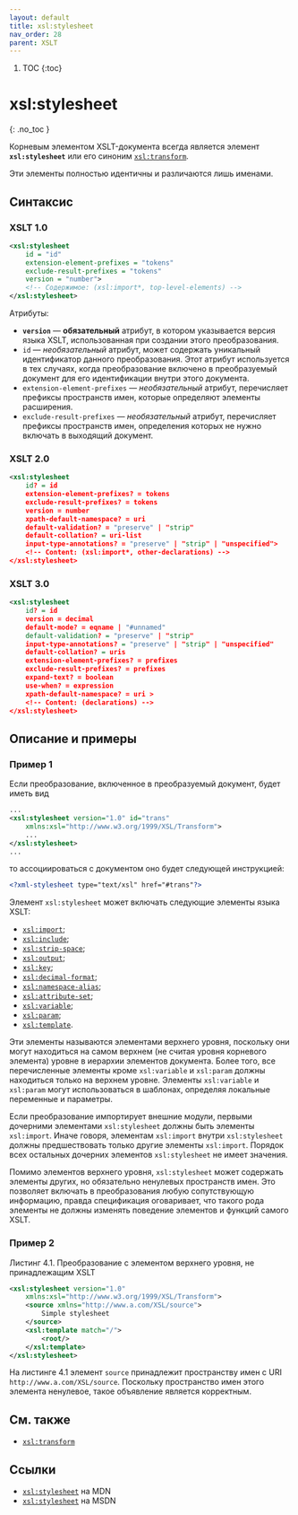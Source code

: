 ```yaml
---
layout: default
title: xsl:stylesheet
nav_order: 28
parent: XSLT
---
```


<!-- prettier-ignore-start -->
1. TOC
{:toc}

# xsl:stylesheet
{: .no_toc }
<!-- prettier-ignore-end -->

Корневым элементом XSLT-документа всегда является элемент **`xsl:stylesheet`** или его синоним [`xsl:transform`](/xslt/xsl-transform/).

Эти элементы полностью идентичны и различаются лишь именами.

## Синтаксис

### XSLT 1.0

```xml
<xsl:stylesheet
    id = "id"
    extension-element-prefixes = "tokens"
    exclude-result-prefixes = "tokens"
    version = "number">
    <!-- Содержимое: (xsl:import*, top-level-elements) -->
</xsl:stylesheet>
```

Атрибуты:

- **`version`** — **обязательный** атрибут, в котором указывается версия языка XSLT, использованная при создании этого преобразования.
- `id` — _необязательный_ атрибут, может содержать уникальный идентификатор данного преобразования. Этот атрибут используется в тех случаях, когда преобразование включено в преобразуемый документ для его идентификации внутри этого документа.
- `extension-element-prefixes` — _необязательный_ атрибут, перечисляет префиксы пространств имен, которые определяют элементы расширения.
- `exclude-result-prefixes` — _необязательный_ атрибут, перечисляет префиксы пространств имен, определения которых не нужно включать в выходящий документ.

### XSLT 2.0

```xml
<xsl:stylesheet
    id? = id
    extension-element-prefixes? = tokens
    exclude-result-prefixes? = tokens
    version = number
    xpath-default-namespace? = uri
    default-validation? = "preserve" | "strip"
    default-collation? = uri-list
    input-type-annotations? = "preserve" | "strip" | "unspecified">
    <!-- Content: (xsl:import*, other-declarations) -->
</xsl:stylesheet>
```

### XSLT 3.0

```xml
<xsl:stylesheet
    id? = id
    version = decimal
    default-mode? = eqname | "#unnamed"
    default-validation? = "preserve" | "strip"
    input-type-annotations? = "preserve" | "strip" | "unspecified"
    default-collation? = uris
    extension-element-prefixes? = prefixes
    exclude-result-prefixes? = prefixes
    expand-text? = boolean
    use-when? = expression
    xpath-default-namespace? = uri >
    <!-- Content: (declarations) -->
</xsl:stylesheet>
```

## Описание и примеры

### Пример 1

Если преобразование, включенное в преобразуемый документ, будет иметь вид

```xml
...
<xsl:stylesheet version="1.0" id="trans"
    xmlns:xsl="http://www.w3.org/1999/XSL/Transform">
    ...
</xsl:stylesheet>
...
```

то ассоциироваться с документом оно будет следующей инструкцией:

```xml
<?xml-stylesheet type="text/xsl" href="#trans"?>
```

Элемент `xsl:stylesheet` может включать следующие элементы языка XSLT:

- [`xsl:import`](/xslt/xsl-import/);
- [`xsl:include`](/xslt/xsl-include/);
- [`xsl:strip-space`](/xslt/xsl-strip-space/);
- [`xsl:output`](/xslt/xsl-output/);
- [`xsl:key`](/xslt/xsl-key/);
- [`xsl:decimal-format`](/xslt/xsl-decimal-format/);
- [`xsl:namespace-alias`](/xslt/xsl-namespace-alias/);
- [`xsl:attribute-set`](/xslt/xsl-attribute-set/);
- [`xsl:variable`](/xslt/xsl-variable/);
- [`xsl:param`](/xslt/xsl-param/);
- [`xsl:template`](/xslt/xsl-template/).

Эти элементы называются элементами верхнего уровня, поскольку они могут находиться на самом верхнем (не считая уровня корневого элемента) уровне в иерархии элементов документа. Более того, все перечисленные элементы кроме `xsl:variable` и `xsl:param` должны находиться только на верхнем уровне. Элементы `xsl:variable` и `xsl:param` могут использоваться в шаблонах, определяя локальные переменные и параметры.

Если преобразование импортирует внешние модули, первыми дочерними элементами `xsl:stylesheet` должны быть элементы `xsl:import`. Иначе говоря, элементам `xsl:import` внутри `xsl:stylesheet` должны предшествовать только другие элементы `xsl:import`. Порядок всех остальных дочерних элементов `xsl:stylesheet` не имеет значения.

Помимо элементов верхнего уровня, `xsl:stylesheet` может содержать элементы других, но обязательно ненулевых пространств имен. Это позволяет включать в преобразования любую сопутствующую информацию, правда спецификация оговаривает, что такого рода элементы не должны изменять поведение элементов и функций самого XSLT.

### Пример 2

Листинг 4.1. Преобразование с элементом верхнего уровня, не принадлежащим XSLT

```xml
<xsl:stylesheet version="1.0"
    xmlns:xsl="http://www.w3.org/1999/XSL/Transform">
    <source xmlns="http://www.a.com/XSL/source">
        Simple stylesheet
    </source>
    <xsl:template match="/">
        <root/>
    </xsl:template>
</xsl:stylesheet>
```

На листинге 4.1 элемент `source` принадлежит пространству имен с URI `http://www.a.com/XSL/source`. Поскольку пространство имен этого элемента ненулевое, такое объявление является корректным.

## См. также

- [`xsl:transform`](/xslt/xsl-transform/)

## Ссылки

- [`xsl:stylesheet`](https://developer.mozilla.org/en/XSLT/stylesheet) на MDN
- [`xsl:stylesheet`](https://msdn.microsoft.com/en-us/library/ms256204.aspx) на MSDN
